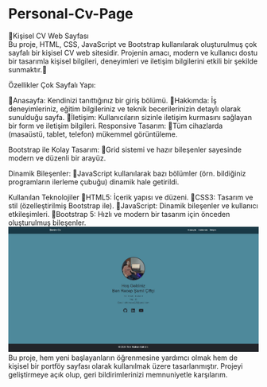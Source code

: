 # Personal-Cv-Page
🎉Kişisel CV Web Sayfası  
Bu proje, HTML, CSS, JavaScript ve Bootstrap kullanılarak oluşturulmuş çok sayfalı bir kişisel CV web sitesidir. Projenin amacı, modern ve kullanıcı dostu bir tasarımla kişisel bilgileri, deneyimleri ve iletişim bilgilerini etkili bir şekilde sunmaktır.🎉

Özellikler
Çok Sayfalı Yapı:

📌Anasayfa: Kendinizi tanıttığınız bir giriş bölümü.
📌Hakkımda: İş deneyimleriniz, eğitim bilgileriniz ve teknik becerilerinizin detaylı olarak sunulduğu sayfa.
📌İletişim: Kullanıcıların sizinle iletişim kurmasını sağlayan bir form ve iletişim bilgileri.
Responsive Tasarım:
📌Tüm cihazlarda (masaüstü, tablet, telefon) mükemmel görüntüleme.

Bootstrap ile Kolay Tasarım:
📌Grid sistemi ve hazır bileşenler sayesinde modern ve düzenli bir arayüz.

Dinamik Bileşenler:
📌JavaScript kullanılarak bazı bölümler (örn. bildiğiniz programların ilerleme çubuğu) dinamik hale getirildi.

Kullanılan Teknolojiler
📌HTML5: İçerik yapısı ve düzeni.
📌CSS3: Tasarım ve stil (özelleştirilmiş Bootstrap ile).
📌JavaScript: Dinamik bileşenler ve kullanıcı etkileşimleri.
📌Bootstrap 5: Hızlı ve modern bir tasarım için önceden oluşturulmuş bileşenler.
![resim1](https://github.com/recepsamil/Personal-Cv-Page/blob/main/img/Ekran%20Al%C4%B1nt%C4%B1s%C4%B11.JPG?raw=true)
Bu proje, hem yeni başlayanların öğrenmesine yardımcı olmak hem de kişisel bir portföy sayfası olarak kullanılmak üzere tasarlanmıştır. Projeyi geliştirmeye açık olup, geri bildirimlerinizi memnuniyetle karşılarım.
